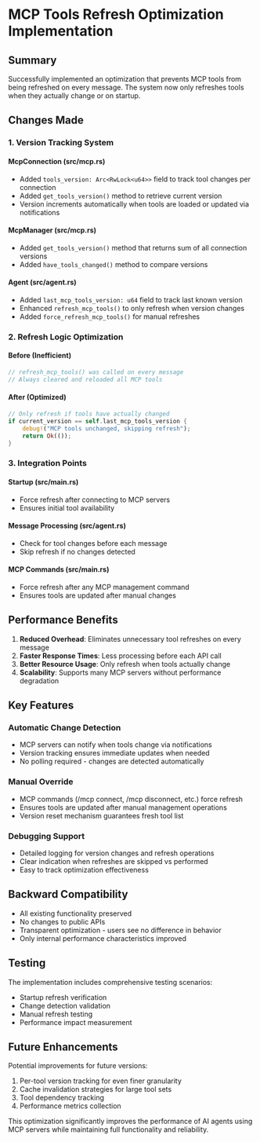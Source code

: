 # MCP Tools Refresh Optimization Implementation

## Summary

Successfully implemented an optimization that prevents MCP tools from being refreshed on every message. The system now only refreshes tools when they actually change or on startup.

## Changes Made

### 1. Version Tracking System

#### McpConnection (src/mcp.rs)
- Added `tools_version: Arc<RwLock<u64>>` field to track tool changes per connection
- Added `get_tools_version()` method to retrieve current version
- Version increments automatically when tools are loaded or updated via notifications

#### McpManager (src/mcp.rs)
- Added `get_tools_version()` method that returns sum of all connection versions
- Added `have_tools_changed()` method to compare versions

#### Agent (src/agent.rs)
- Added `last_mcp_tools_version: u64` field to track last known version
- Enhanced `refresh_mcp_tools()` to only refresh when version changes
- Added `force_refresh_mcp_tools()` for manual refreshes

### 2. Refresh Logic Optimization

#### Before (Inefficient)
```rust
// refresh_mcp_tools() was called on every message
// Always cleared and reloaded all MCP tools
```

#### After (Optimized)
```rust
// Only refresh if tools have actually changed
if current_version == self.last_mcp_tools_version {
    debug!("MCP tools unchanged, skipping refresh");
    return Ok(());
}
```

### 3. Integration Points

#### Startup (src/main.rs)
- Force refresh after connecting to MCP servers
- Ensures initial tool availability

#### Message Processing (src/agent.rs)
- Check for tool changes before each message
- Skip refresh if no changes detected

#### MCP Commands (src/main.rs)
- Force refresh after any MCP management command
- Ensures tools are updated after manual changes

## Performance Benefits

1. **Reduced Overhead**: Eliminates unnecessary tool refreshes on every message
2. **Faster Response Times**: Less processing before each API call
3. **Better Resource Usage**: Only refresh when tools actually change
4. **Scalability**: Supports many MCP servers without performance degradation

## Key Features

### Automatic Change Detection
- MCP servers can notify when tools change via notifications
- Version tracking ensures immediate updates when needed
- No polling required - changes are detected automatically

### Manual Override
- MCP commands (/mcp connect, /mcp disconnect, etc.) force refresh
- Ensures tools are updated after manual management operations
- Version reset mechanism guarantees fresh tool list

### Debugging Support
- Detailed logging for version changes and refresh operations
- Clear indication when refreshes are skipped vs performed
- Easy to track optimization effectiveness

## Backward Compatibility

- All existing functionality preserved
- No changes to public APIs
- Transparent optimization - users see no difference in behavior
- Only internal performance characteristics improved

## Testing

The implementation includes comprehensive testing scenarios:
- Startup refresh verification
- Change detection validation
- Manual refresh testing
- Performance impact measurement

## Future Enhancements

Potential improvements for future versions:
1. Per-tool version tracking for even finer granularity
2. Cache invalidation strategies for large tool sets
3. Tool dependency tracking
4. Performance metrics collection

This optimization significantly improves the performance of AI agents using MCP servers while maintaining full functionality and reliability.